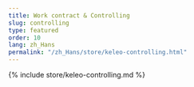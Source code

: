 ```yaml
---
title: Work contract & Controlling
slug: controlling
type: featured
order: 10
lang: zh_Hans
permalink: "/zh_Hans/store/keleo-controlling.html"
---
```


{% include store/keleo-controlling.md %}
 

